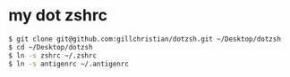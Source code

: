 # my dot zshrc

```bash
$ git clone git@github.com:gillchristian/dotzsh.git ~/Desktop/dotzsh
$ cd ~/Desktop/dotzsh
$ ln -s zshrc ~/.zshrc
$ ln -s antigenrc ~/.antigenrc
```
